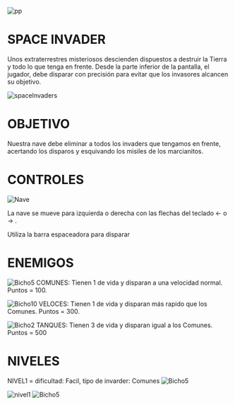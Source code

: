 <img>![pp](https://user-images.githubusercontent.com/80365596/121797440-91984180-cbf6-11eb-87f5-325c290a2546.jpg)

# SPACE INVADER

Unos extraterrestres misteriosos descienden dispuestos a destruir la Tierra y todo lo que tenga en frente. 
Desde la parte inferior de la pantalla, el jugador, debe disparar con precisión para evitar que los invasores alcancen su objetivo. 

<img>![spaceInvaders](https://user-images.githubusercontent.com/80365596/121797471-affe3d00-cbf6-11eb-8198-fa8026ce0b1f.png)

 # OBJETIVO

Nuestra nave debe eliminar a todos los invaders que tengamos en frente, acertando los disparos y esquivando los misiles de los marcianitos.

# CONTROLES

<img>![Nave](https://user-images.githubusercontent.com/80365596/121797338-f606d100-cbf5-11eb-9482-e3519d260767.png)


La nave se mueve para izquierda o derecha con las flechas del teclado ← o → .

Utiliza la barra espaceadora para disparar
 
# ENEMIGOS

<img>![Bicho5](https://user-images.githubusercontent.com/80365596/121797274-a0322900-cbf5-11eb-80c8-6f4d23d20393.png) COMUNES: Tienen 1 de vida y disparan a una velocidad normal. Puntos = 100.

<img>![Bicho10](https://user-images.githubusercontent.com/80365596/121797265-96a8c100-cbf5-11eb-8ff2-030649c07cc1.png) VELOCES: Tienen 1 de vida y disparan más rapido que los Comunes. Puntos = 300.

<img>![Bicho2](https://user-images.githubusercontent.com/80365596/121797263-94defd80-cbf5-11eb-9317-1830171691e6.png) TANQUES: Tienen 3 de vida y disparan igual a los Comunes. Puntos = 500

# NIVELES

NIVEL1 = dificultad: Facil, tipo de invarder: Comunes <img>![Bicho5](https://user-images.githubusercontent.com/80365596/121797513-05d2e500-cbf7-11eb-9984-89661da2956a.png)

<img>![nivel1](https://user-images.githubusercontent.com/80365596/121797508-ffdd0400-cbf6-11eb-9a39-89cda5cfc95a.png) <img>![Bicho5](https://user-images.githubusercontent.com/80365596/121797513-05d2e500-cbf7-11eb-9984-89661da2956a.png)

